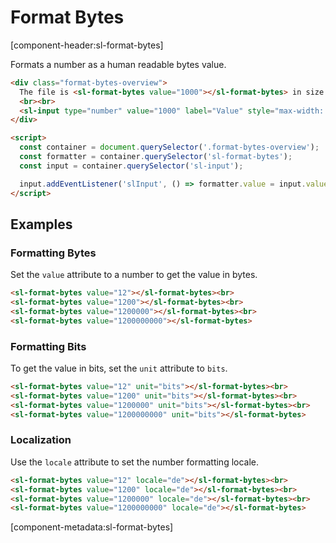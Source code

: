 # Format Bytes

[component-header:sl-format-bytes]

Formats a number as a human readable bytes value.

```html preview
<div class="format-bytes-overview">
  The file is <sl-format-bytes value="1000"></sl-format-bytes> in size.
  <br><br>
  <sl-input type="number" value="1000" label="Value" style="max-width: 180px;"></sl-input>  
</div>

<script>
  const container = document.querySelector('.format-bytes-overview');
  const formatter = container.querySelector('sl-format-bytes');
  const input = container.querySelector('sl-input');

  input.addEventListener('slInput', () => formatter.value = input.value || 0);
</script>
```

## Examples


### Formatting Bytes

Set the `value` attribute to a number to get the value in bytes.

```html preview
<sl-format-bytes value="12"></sl-format-bytes><br>
<sl-format-bytes value="1200"></sl-format-bytes><br>
<sl-format-bytes value="1200000"></sl-format-bytes><br>
<sl-format-bytes value="1200000000"></sl-format-bytes>
```

### Formatting Bits

To get the value in bits, set the `unit` attribute to `bits`.

```html preview
<sl-format-bytes value="12" unit="bits"></sl-format-bytes><br>
<sl-format-bytes value="1200" unit="bits"></sl-format-bytes><br>
<sl-format-bytes value="1200000" unit="bits"></sl-format-bytes><br>
<sl-format-bytes value="1200000000" unit="bits"></sl-format-bytes>
```

### Localization

Use the `locale` attribute to set the number formatting locale.

```html preview
<sl-format-bytes value="12" locale="de"></sl-format-bytes><br>
<sl-format-bytes value="1200" locale="de"></sl-format-bytes><br>
<sl-format-bytes value="1200000" locale="de"></sl-format-bytes><br>
<sl-format-bytes value="1200000000" locale="de"></sl-format-bytes>
```

[component-metadata:sl-format-bytes]
